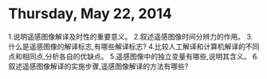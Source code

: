 Thursday, May 22, 2014
======================

1.说明遥感图像解译及时性的重要意义。
2.叙述遥感图像时间分辨力的作用。
3.什么是遥感图像的解译标志,有哪些解译标志?
4.比较人工解译和计算机解译的不同点和相同点,分析各自的优缺点。
5.遥感图像中的独立变量有哪些,说明其含义。
6.叙述遥感图像解译的实施步骤,遥感图像解译的方法有哪些?

